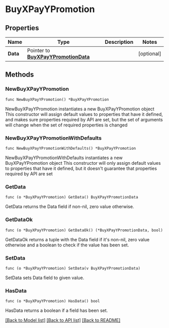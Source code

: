 # BuyXPayYPromotion

## Properties

Name | Type | Description | Notes
------------ | ------------- | ------------- | -------------
**Data** | Pointer to [**BuyXPayYPromotionData**](BuyXPayYPromotionData.md) |  | [optional] 

## Methods

### NewBuyXPayYPromotion

`func NewBuyXPayYPromotion() *BuyXPayYPromotion`

NewBuyXPayYPromotion instantiates a new BuyXPayYPromotion object
This constructor will assign default values to properties that have it defined,
and makes sure properties required by API are set, but the set of arguments
will change when the set of required properties is changed

### NewBuyXPayYPromotionWithDefaults

`func NewBuyXPayYPromotionWithDefaults() *BuyXPayYPromotion`

NewBuyXPayYPromotionWithDefaults instantiates a new BuyXPayYPromotion object
This constructor will only assign default values to properties that have it defined,
but it doesn't guarantee that properties required by API are set

### GetData

`func (o *BuyXPayYPromotion) GetData() BuyXPayYPromotionData`

GetData returns the Data field if non-nil, zero value otherwise.

### GetDataOk

`func (o *BuyXPayYPromotion) GetDataOk() (*BuyXPayYPromotionData, bool)`

GetDataOk returns a tuple with the Data field if it's non-nil, zero value otherwise
and a boolean to check if the value has been set.

### SetData

`func (o *BuyXPayYPromotion) SetData(v BuyXPayYPromotionData)`

SetData sets Data field to given value.

### HasData

`func (o *BuyXPayYPromotion) HasData() bool`

HasData returns a boolean if a field has been set.


[[Back to Model list]](../README.md#documentation-for-models) [[Back to API list]](../README.md#documentation-for-api-endpoints) [[Back to README]](../README.md)


